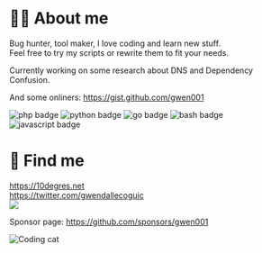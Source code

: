 # 👨‍💻 About me

Bug hunter, tool maker, I love coding and learn new stuff.  
Feel free to try my scripts or rewrite them to fit your needs.  

Currently working on some research about DNS and Dependency Confusion.  

And some onliners: https://gist.github.com/gwen001  

<p>
    <img src="https://img.shields.io/badge/-php-blue" alt="php badge">
    <img src="https://img.shields.io/badge/-python-green" alt="python badge">
    <img src="https://img.shields.io/badge/-go-red" alt="go badge">
    <img src="https://img.shields.io/badge/-bash-orange" alt="bash badge">
    <img src="https://img.shields.io/badge/-javascript-yellow" alt="javascript badge">
</p>


# 🧐 Find me

https://10degres.net  
https://twitter.com/gwendallecoguic  
<a href="https://twitter.com/gwendallecoguic"><img src="https://img.shields.io/twitter/follow/gwendallecoguic.svg?logo=twitter"></a>

Sponsor page: https://github.com/sponsors/gwen001  



![Coding cat](https://i.giphy.com/media/JIX9t2j0ZTN9S/giphy.webp)
